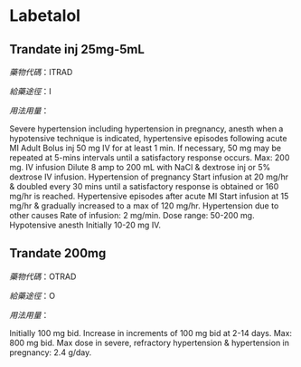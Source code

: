 # Labetalol

## Trandate inj 25mg-5mL

*藥物代碼*：ITRAD

*給藥途徑*：I

*用法用量*：

Severe hypertension including hypertension in pregnancy, anesth when a hypotensive technique is indicated, hypertensive episodes following acute MI Adult Bolus inj 50 mg IV for at least 1 min. If necessary, 50 mg may be repeated at 5-mins intervals until a satisfactory response occurs. Max: 200 mg. IV infusion Dilute 8 amp to 200 mL with NaCl & dextrose inj or 5% dextrose IV infusion. Hypertension of pregnancy Start infusion at 20 mg/hr & doubled every 30 mins until a satisfactory response is obtained or 160 mg/hr is reached. Hypertensive episodes after acute MI Start infusion at 15 mg/hr & gradually increased to a max of 120 mg/hr. Hypertension due to other causes Rate of infusion: 2 mg/min. Dose range: 50-200 mg. Hypotensive anesth Initially 10-20 mg IV.


## Trandate 200mg

*藥物代碼*：OTRAD

*給藥途徑*：O

*用法用量*：

Initially 100 mg bid. Increase in increments of 100 mg bid at 2-14 days. Max: 800 mg bid. Max dose in severe, refractory hypertension & hypertension in pregnancy: 2.4 g/day.


